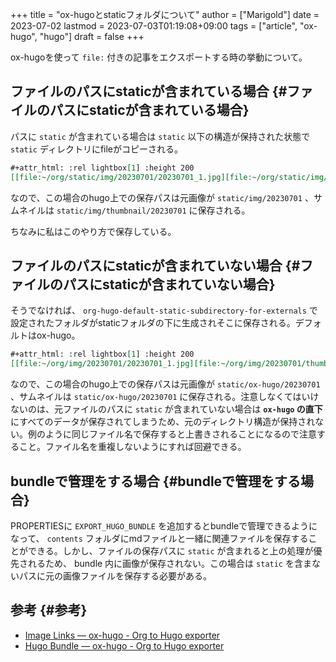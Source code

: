 +++
title = "ox-hugoとstaticフォルダについて"
author = ["Marigold"]
date = 2023-07-02
lastmod = 2023-07-03T01:19:08+09:00
tags = ["article", "ox-hugo", "hugo"]
draft = false
+++

ox-hugoを使って `file:` 付きの記事をエクスポートする時の挙動について。


## ファイルのパスにstaticが含まれている場合 {#ファイルのパスにstaticが含まれている場合}

パスに `static` が含まれている場合は `static` 以下の構造が保持された状態で `static` ディレクトリにfileがコピーされる。

```org
#+attr_html: :rel lightbox[1] :height 200
[[file:~/org/static/img/20230701/20230701_1.jpg][file:~/org/static/img/20230701/thumbnail/20230701_1.jpg]]
```

なので、この場合のhugo上での保存パスは元画像が `static/img/20230701` 、サムネイルは `static/img/thumbnail/20230701` に保存される。

ちなみに私はこのやり方で保存している。


## ファイルのパスにstaticが含まれていない場合 {#ファイルのパスにstaticが含まれていない場合}

そうでなければ、 `org-hugo-default-static-subdirectory-for-externals` で設定されたフォルダがstaticフォルダの下に生成されそこに保存される。デフォルトはox-hugo。

```org
#+attr_html: :rel lightbox[1] :height 200
[[file:~/org/img/20230701/20230701_1.jpg][file:~/org/img/20230701/thumbnail/20230701_1.jpg]]
```

なので、この場合のhugo上での保存パスは元画像が `static/ox-hugo/20230701` 、サムネイルは `static/ox-hugo/20230701` に保存される。注意しなくてはいけないのは、元ファイルのパスに `static` が含まれていない場合は **`ox-hugo` の直下** にすべてのデータが保存されてしまうため、元のディレクトリ構造が保持されない。例のように同じファイル名で保存すると上書きされることになるので注意すること。ファイル名を重複しないようにすれば回避できる。


## bundleで管理をする場合 {#bundleで管理をする場合}

PROPERTIESに `EXPORT_HUGO_BUNDLE` を追加するとbundleで管理できるようになって、
`contents` フォルダにmdファイルと一緒に関連ファイルを保存することができる。しかし、ファイルの保存パスに `static` が含まれると上の処理が優先されるため、
bundle 内に画像が保存されない。この場合は `static` を含まないパスに元の画像ファイルを保存する必要がある。


## 参考 {#参考}

-   [Image Links — ox-hugo - Org to Hugo exporter](https://ox-hugo.scripter.co/doc/image-links/)
-   [Hugo Bundle — ox-hugo - Org to Hugo exporter](https://ox-hugo.scripter.co/doc/hugo-bundle/)
